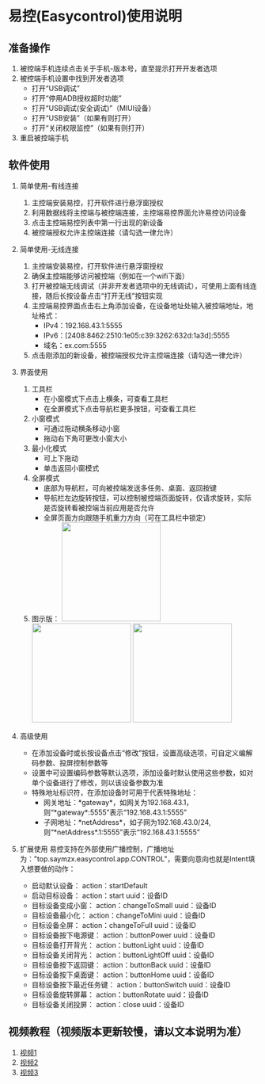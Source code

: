 # 易控(Easycontrol)使用说明

## 准备操作
1. 被控端手机连续点击关于手机-版本号，直至提示打开开发者选项
2. 被控端手机设置中找到开发者选项
	- 打开“USB调试”
	- 打开“停用ADB授权超时功能”
	- 打开“USB调试(安全调试)”（MIUI设备）
	- 打开“USB安装”（如果有则打开）
	- 打开“关闭权限监控”（如果有则打开）
3. 重启被控端手机

## 软件使用
1. 简单使用-有线连接
	1. 主控端安装易控，打开软件进行悬浮窗授权
	2. 利用数据线将主控端与被控端连接，主控端易控界面允许易控访问设备
	3. 点击主控端易控列表中第一行出现的新设备
	4. 被控端授权允许主控端连接（请勾选一律允许）
	
2. 简单使用-无线连接
	1. 主控端安装易控，打开软件进行悬浮窗授权
	2. 确保主控端能够访问被控端（例如在一个wifi下面）
	3. 打开被控端无线调试（并非开发者选项中的无线调试），可使用上面有线连接，随后长按设备点击“打开无线”按钮实现
	4. 主控端易控界面点击右上角添加设备，在设备地址处输入被控端地址，地址格式：
		- IPv4：192.168.43.1:5555
		- IPv6：[2408:8462:2510:1e05:c39:3262:632d:1a3d]:5555
		- 域名：ex.com:5555
	5. 点击刚添加的新设备，被控端授权允许主控端连接（请勾选一律允许）

3. 界面使用
	1. 工具栏
		- 在小窗模式下点击上横条，可查看工具栏
		- 在全屏模式下点击导航栏更多按钮，可查看工具栏
	2. 小窗模式
		- 可通过拖动横条移动小窗
		- 拖动右下角可更改小窗大小
	3. 最小化模式
		- 可上下拖动
		- 单击返回小窗模式
	4. 全屏模式
		- 底部为导航栏，可向被控端发送多任务、桌面、返回按键
		- 导航栏左边旋转按钮，可以控制被控端页面旋转，仅请求旋转，实际是否旋转看被控端当前应用是否允许
		- 全屏页面方向跟随手机重力方向（可在工具栏中锁定）
	5. 图示版：
		<img src="https://gitee.com/mingzhixianweb/easycontrol/raw/master/pic/tips/small.webp" width="200px">
		<img src="https://gitee.com/mingzhixianweb/easycontrol/raw/master/pic/tips/mini.webp" width="200px">
		<img src="https://gitee.com/mingzhixianweb/easycontrol/raw/master/pic/tips/full.webp" width="200px">

3. 高级使用
	- 在添加设备时或长按设备点击“修改”按钮，设置高级选项，可自定义编解码参数、投屏控制参数等
	- 设置中可设置编码参数等默认选项，添加设备时默认使用这些参数，如对单个设备进行了修改，则以该设备参数为准
	- 特殊地址标识符，在添加设备时可用于代表特殊地址：
		- 网关地址：\*gateway\*，如网关为192.168.43.1，则“\*gateway\*:5555”表示“192.168.43.1:5555”
		- 子网地址：\*netAddress\*，如子网为192.168.43.0/24, 则“\*netAddress\*.1:5555”表示“192.168.43.1:5555”
	
4. 扩展使用
	易控支持在外部使用广播控制，广播地址为："top.saymzx.easycontrol.app.CONTROL"，需要向意向也就是Intent填入想要做的动作：
	- 启动默认设备：
		action：startDefault
	- 启动目标设备：
		action：start
		uuid：设备ID
	- 目标设备变成小窗：
		action：changeToSmall
		uuid：设备ID
	- 目标设备最小化：
		action：changeToMini
		uuid：设备ID
	- 目标设备全屏：
		action：changeToFull
		uuid：设备ID
	- 目标设备按下电源键：
		action：buttonPower
		uuid：设备ID
	- 目标设备打开背光：
		action：buttonLight
		uuid：设备ID
	- 目标设备关闭背光：
		action：buttonLightOff
		uuid：设备ID
	- 目标设备按下返回键：
		action：buttonBack
		uuid：设备ID
	- 目标设备按下桌面键：
		action：buttonHome
		uuid：设备ID
	- 目标设备按下最近任务键：
		action：buttonSwitch
		uuid：设备ID
	- 目标设备旋转屏幕：
		action：buttonRotate
		uuid：设备ID
	- 目标设备关闭投屏：
		action：close
		uuid：设备ID
		
## 视频教程（视频版本更新较慢，请以文本说明为准）
1. [视频1](https://www.bilibili.com/video/BV1Wu4y1u7vD/)
2. [视频2](https://www.bilibili.com/video/BV11a4y1d7EU/)
3. [视频3](https://www.bilibili.com/video/BV1Wa4y197tF/)
